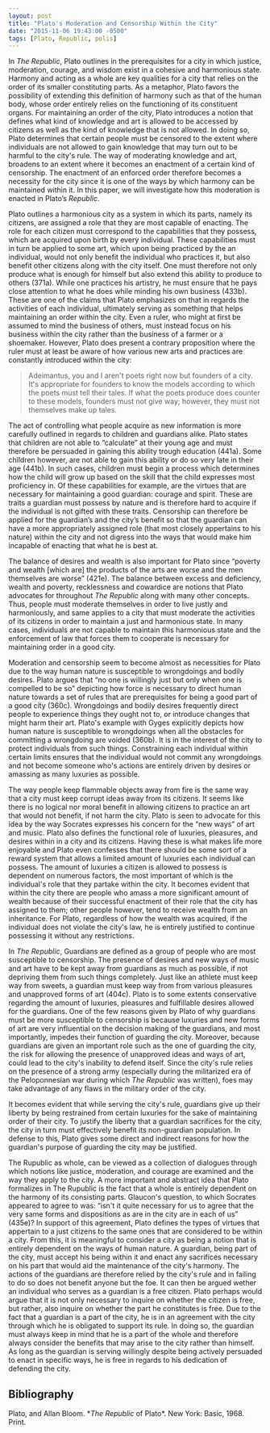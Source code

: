 ```yaml
---
layout: post
title: "Plato's Moderation and Censorship Within the City"
date: "2015-11-06 19:43:00 -0500"
tags: [Plato, Republic, polis]
---
```


In _The Republic_, Plato outlines in the prerequisites for a city in which justice, moderation, courage, and wisdom exist in a cohesive and harmonious state. Harmony and acting as a whole are key qualities for a city that relies on the order of its smaller constituting parts. As a metaphor, Plato favors the possibility of extending this definition of harmony such as that of the human body, whose order entirely relies on the functioning of its constituent organs. For maintaining an order of the city, Plato introduces a notion that defines what kind of knowledge and art is allowed to be accessed by citizens as well as the kind of knowledge that is not allowed. In doing so, Plato determines that certain people must be censored to the extent where individuals are not allowed to gain knowledge that may turn out to be harmful to the city's rule. The way of moderating knowledge and art, broadens to an extent where it becomes an enactment of a certain kind of censorship. The enactment of an enforced order therefore becomes a necessity for the city since it is one of the ways by which harmony can be maintained within it. In this paper, we will investigate how this moderation is enacted in Plato’s _Republic_.

Plato outlines a harmonious city as a system in which its parts, namely its citizens, are assigned a role that they are most capable of enacting. The role for each citizen must correspond to the capabilities that they possess, which are acquired upon birth by every individual. These capabilities must in turn be applied to some art, which upon being practiced by the an individual, would not only benefit the individual who practices it, but also benefit other citizens along with the city itself. One must therefore not only produce what is enough for himself but also extend this ability to produce to others (371a). While one practices his artistry, he must ensure that he pays close attention to what he does while minding his own business (433b). These are one of the claims that Plato emphasizes on that in regards the activities of each individual, ultimately serving as something that helps maintaining an order within the city. Even a ruler, who might at first be assumed to mind the business of others, must instead focus on his business within the city rather than the business of a farmer or a shoemaker. However, Plato does present a contrary proposition where the ruler must at least be aware of how various new arts and practices are constantly introduced within the city:

> Adeimantus, you and I aren't poets right now but founders of a city. It's appropriate for founders to know the models according to which the poets must tell their tales. If what the poets produce does counter to these models, founders must not give way; however, they must not themselves make up tales.

The act of controlling what people acquire as new information is more carefully outlined in regards to children and guardians alike. Plato states that children are not able to “calculate” at their young age and must therefore be persuaded in gaining this ability trough education (441a). Some children however, are not able to gain this ability or do so very late in their age (441b). In such cases, children must begin a process which determines how the child will grow up based on the skill that the child expresses most proficiency in. Of these capabilities for example, are the virtues that are necessary for maintaining a good guardian: courage and spirit. These are traits a guardian must possess by nature and is therefore hard to acquire if the individual is not gifted with these traits. Censorship can therefore be applied for the guardian’s and the city’s benefit so that the guardian can have a more appropriately assigned role (that most closely appertains to his nature) within the city and not digress into the ways that would make him incapable of enacting that what he is best at.

The balance of desires and wealth is also important for Plato since “poverty and wealth [which are] the products of the arts are worse and the men themselves are worse” (421e). The balance between excess and deficiency, wealth and poverty, recklessness and cowardice are notions that Plato advocates for throughout _The Republic_ along with many other concepts. Thus, people must moderate themselves in order to live justly and harmoniously, and same applies to a city that must moderate the activities of its citizens in order to maintain a just and harmonious state. In many cases, individuals are not capable to maintain this harmonious state and the enforcement of law that forces them to cooperate is necessary for maintaining order in a good city.

Moderation and censorship seem to become almost as necessities for Plato due to the way human nature is susceptible to wrongdoings and bodily desires. Plato argues that “no one is willingly just but only when one is compelled to be so” depicting how force is necessary to direct human nature towards a set of rules that are prerequisites for being a good part of a good city (360c). Wrongdoings and bodily desires frequently direct people to experience things they ought not to, or introduce changes that might harm their art. Plato's example with Gyges explicitly depicts how human nature is susceptible to wrongdoings when all the obstacles for committing a wrongdoing are voided (360b). It is in the interest of the city to protect individuals from such things. Constraining each individual within certain limits ensures that the individual would not commit any wrongdoings and not become someone who's actions are entirely driven by desires or amassing as many luxuries as possible.

The way people keep flammable objects away from fire is the same way that a city must keep corrupt ideas away from its citizens. It seems like there is no logical nor moral benefit in allowing citizens to practice an art that would not benefit, if not harm the city. Plato is seen to advocate for this idea by the way Socrates expresses his concern for the “new ways” of art and music. Plato also defines the functional role of luxuries, pleasures, and desires within in a city and its citizens. Having these is what makes life more enjoyable and Plato even confesses that there should be some sort of a reward system that allows a limited amount of luxuries each individual can possess. The amount of luxuries a citizen is allowed to possess is dependent on numerous factors, the most important of which is the individual's role that they partake within the city. It becomes evident that within the city there are people who amass a more significant amount of wealth because of their successful enactment of their role that the city has assigned to them; other people however, tend to receive wealth from an inheritance. For Plato, regardless of how the wealth was acquired, if the individual does not violate the city's law, he is entirely justified to continue possessing it without any restrictions.

In _The Republic_, Guardians are defined as a group of people who are most susceptible to censorship. The presence of desires and new ways of music and art have to be kept away from guardians as much as possible, if not depriving them from such things completely. Just like an athlete must keep way from sweets, a guardian must keep way from from various pleasures and unapproved forms of art (404c). Plato is to some extents conservative regarding the amount of luxuries, pleasures and fulfillable desires allowed for the guardians. One of the few reasons given by Plato of why guardians must be more susceptible to censorship is because luxuries and new forms of art are very influential on the decision making of the guardians, and most importantly, impedes their function of guarding the city. Moreover, because guardians are given an important role such as the one of guarding the city, the risk for allowing the presence of unapproved ideas and ways of art, could lead to the city's inability to defend itself. Since the city's rule relies on the presence of a strong army (especially during the militarized era of the Peloponnesian war during which _The Republic_ was written), foes may take advantage of any flaws in the military order of the city.

It becomes evident that while serving the city's rule, guardians give up their liberty by being restrained from certain luxuries for the sake of maintaining order of their city. To justify the liberty that a guardian sacrifices for the city, the city in turn must effectively benefit its non-guardian population. In defense to this, Plato gives some direct and indirect reasons for how the guardian's purpose of guarding the city may be justified.

The Rupublic as whole, can be viewed as a collection of dialogues through which notions like justice, moderation, and courage are examined and the way they apply to the city. A more important and abstract idea that Plato formalizes in The Rupublic is the fact that a whole is entirely dependent on the harmony of its consisting parts. Glaucon's question, to which Socrates appeared to agree to was: “isn't it quite necessary for us to agree that the very same forms and dispositions as are in the city are in each of us” (435e)? In support of this agreement, Plato defines the types of virtues that appertain to a just citizens to the same ones that are considered to be within a city. From this, it is meaningful to consider a city as being a notion that is entirely dependent on the ways of human nature. A guardian, being part of the city, must accept his being within it and enact any sacrifices necessary on his part that would aid the maintenance of the city's harmony. The actions of the guardians are therefore relied by the city's rule and in failing to do so does not benefit anyone but the foe. It can then be argued wether an individual who serves as a guardian is a free citizen. Plato perhaps would argue that it is not only necessary to inquire on whether the citizen is free, but rather, also inquire on whether the part he constitutes is free. Due to the fact that a guardian is a part of the city, he is in an agreement with the city through which he is obligated to support its rule. In doing so, the guardian must always keep in mind that he is a part of the whole and therefore always consider the benefits that may arise to the city rather than himself. As long as the guardian is serving willingly despite being actively persuaded to enact in specific ways, he is free in regards to his dedication of defending the city.

## Bibliography

Plato, and Allan Bloom. \*_The Republic_ of Plato\*. New York: Basic, 1968. Print.

